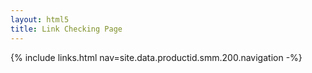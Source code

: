 ```yaml
---
layout: html5
title: Link Checking Page
---
```

{% include links.html nav=site.data.productid.smm.200.navigation -%}
